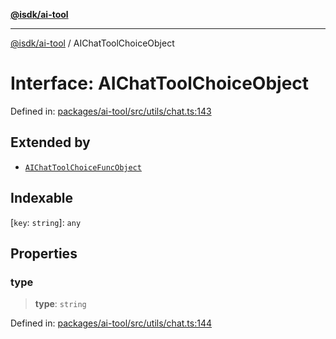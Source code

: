 [**@isdk/ai-tool**](../README.md)

***

[@isdk/ai-tool](../globals.md) / AIChatToolChoiceObject

# Interface: AIChatToolChoiceObject

Defined in: [packages/ai-tool/src/utils/chat.ts:143](https://github.com/isdk/ai-tool.js/blob/79d5773fa454dc7789b1291b1ebd73e4c1b93154/src/utils/chat.ts#L143)

## Extended by

- [`AIChatToolChoiceFuncObject`](AIChatToolChoiceFuncObject.md)

## Indexable

\[`key`: `string`\]: `any`

## Properties

### type

> **type**: `string`

Defined in: [packages/ai-tool/src/utils/chat.ts:144](https://github.com/isdk/ai-tool.js/blob/79d5773fa454dc7789b1291b1ebd73e4c1b93154/src/utils/chat.ts#L144)
